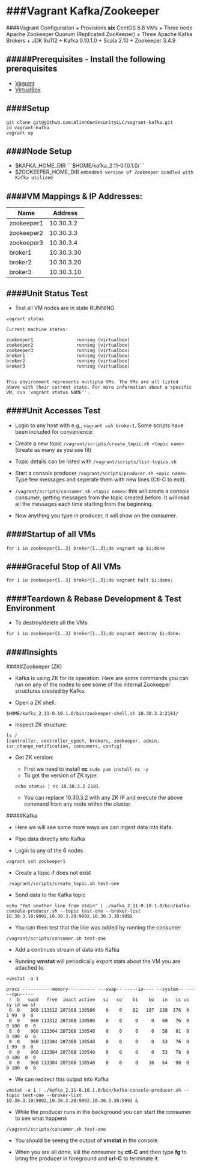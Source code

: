 ###Vagrant Kafka/Zookeeper 
=============
####Vagrant Configuration
    + Provisions **six** CentOS 6.8 VMs
    + Three node Apache Zookeeper Quorum (Replicated ZooKeeper)
    + Three Apache Kafka Brokers 
    + JDK 8u112
    + Kafka 0.10.1.0 
    + Scala 2.10 
    + Zookeeper 3.4.9 

#####Prerequisites - Install the following prerequisites 
-------------------------
+ [Vagrant](https://www.vagrantup.com/downloads.html)
+ [VirtualBox](https://www.virtualbox.org/wiki/Downloads)

####Setup
-------------------------
```
git clone git@github.com:AlienOneSecurityLLC/vagrant-kafka.git
cd vagrant-kafka 
vagrant up
```

####Node Setup
-------------------------
+ $KAFKA_HOME_DIR ```$HOME/kafka_2.11-0.10.1.0/```
+ $ZOOKEEPER_HOME_DIR ```embedded version of Zookeeper bundled with Kafka utilized```

####VM Mappings & IP Addresses:
--------------------------

| Name        | Address    |
|-------------|------------|
|zookeeper1   | 10.30.3.2  |
|zookeeper2   | 10.30.3.3  |
|zookeeper3   | 10.30.3.4  |
|broker1      | 10.30.3.30 |
|broker2      | 10.30.3.20 |
|broker3      | 10.30.3.10 |


####Unit Status Test 
-------------------------

+ Test all VM nodes are in state RUNNING 

```
vagrant status
```

```
Current machine states:

zookeeper1                running (virtualbox)
zookeeper2                running (virtualbox)
zookeeper3                running (virtualbox)
broker1                   running (virtualbox)
broker2                   running (virtualbox)
broker3                   running (virtualbox)


This environment represents multiple VMs. The VMs are all listed
above with their current state. For more information about a specific
VM, run 'vagrant status NAME''.
```

####Unit Accesses Test 
----------------------

+ Login to any host with e.g., ```vagrant ssh broker1```. Some scripts have been included for convenience:

+ Create a new topic ```/vagrant/scripts/create_topic.sh <topic name>``` (create as many as you see fit)

+ Topic details can be listed with ```/vagrant/scripts/list-topics.sh```

+ Start a console producer ```/vagrant/scripts/producer.sh <opic name>```. Type few messages and seperate them with new lines (Ctl-C to exit). 

+ ```/vagrant/scripts/consumer.sh <topic name>```: this will create a console consumer, getting messages from the topic created before. It will read all the messages each time starting from the beginning.

+ Now anything you type in producer, it will show on the consumer. 

####Startup of all VMs
------

```for i in zookeeper{1..3} broker{1..3};do vagrant up $i;done```

####Graceful Stop of All VMs 
------

```for i in zookeeper{1..3} broker{1..3};do vagrant halt $i;done;```

####Teardown & Rebase Development & Test Environment 
------

+ To destroy/delete all the VMs

```for i in zookeeper{1..3} broker{1..3};do vagrant destroy $i;done;```


####Insights
-------------

#####Zookeeper (ZK)

+ Kafka is using ZK for its operation. Here are some commands you can run on any of the nodes to see some of the internal Zookeeper structures created by Kafka. 

+ Open a ZK shell:

```$HOME/kafka_2.11-0.10.1.0/bin/zookeeper-shell.sh 10.30.3.2:2181/```

+ Inspect ZK structure: 

```
ls /
[controller, controller_epoch, brokers, zookeeper, admin, isr_change_notification, consumers, config]
```

+ Get ZK version:
    + First we need to install **nc** ```sudo yum install nc -y```
    + To get the version of ZK type:
    
     ```
     echo status | nc 10.30.3.2 2181
     ```

    + You can replace 10.30.3.2 with any ZK IP and execute the above command from any node within the cluster. 


#####Kafka

+ Here we will see some more ways we can ingest data into Kafa. 

+ Pipe data directly into Kafka

+ Login to any of the 6 nodes

```
vagrant ssh zookeeper1
```

+ Create a topic if does not exist

```
 /vagrant/scripts/create_topic.sh test-one
```

+ Send data to the Kafka topic

```
echo "Yet another line from stdin" | ./kafka_2.11-0.10.1.0/bin/kafka-console-producer.sh --topic test-one --broker-list 10.30.3.10:9092,10.30.3.20:9092,10.30.3.30:9092
```

+ You can then test that the line was added by running the consumer

```
/vagrant/scripts/consumer.sh test-one
```

+ Add a continues stream of data into Kafka

+ Running **vmstat** will periodically export stats about the VM you are attached to. 

```
>vmstat -a 1

procs -----------memory---------- ---swap-- -----io---- --system-- -----cpu-----
 r  b   swpd   free  inact active   si   so    bi    bo   in   cs us sy id wa st
 0  0    960 113312 207368 130500    0    0    82   197  130  176  0  1 99  0  0
 0  0    960 113312 207368 130500    0    0     0     0   60   76  0  0 100  0  0
 0  0    960 113304 207368 130540    0    0     0     0   58   81  0  0 100  0  0
 0  0    960 113304 207368 130540    0    0     0     0   53   76  0  1 99  0  0
 0  0    960 113304 207368 130540    0    0     0     0   53   78  0  0 100  0  0
 0  0    960 113304 207368 130540    0    0     0    16   64   90  0  0 100  0  0
```

+ We can redirect this output into Kafka

```
vmstat -a 1 | ./kafka_2.11-0.10.1.0/bin/kafka-console-producer.sh --topic test-one --broker-list 10.30.3.10:9092,10.30.3.20:9092,10.30.3.30:9092 &
```

+ While the producer runs in the background you can start the consumer to see what happens

```
/vagrant/scripts/consumer.sh test-one
```

+ You should be seeing the output of **vmstat** in the console. 

+ When you are all done, kill the consumer by **ctl-C** and then type **fg** to bring the producer in foreground and **crl-C** to terminate it. 



